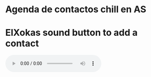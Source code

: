 # Agenda de contactos chill en AS

# ElXokas sound button to add a contact

![Xokas Button](https://github.com/davvnovvo/Agenda/blob/master/app/src/main/res/raw/dios.mp3)


